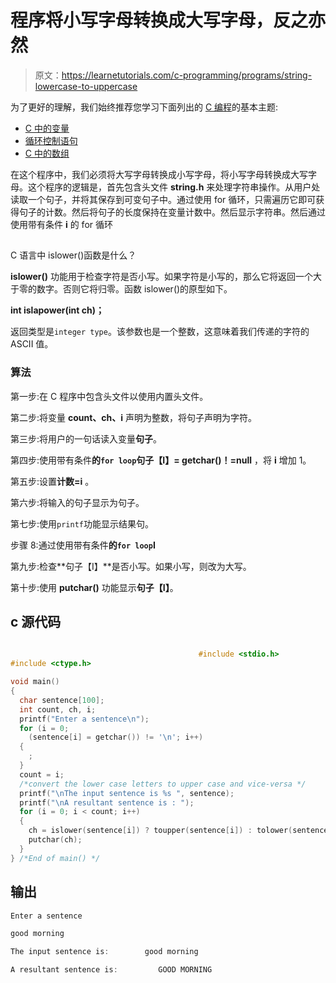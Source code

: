 # 程序将小写字母转换成大写字母，反之亦然

> 原文：<https://learnetutorials.com/c-programming/programs/string-lowercase-to-uppercase>

为了更好的理解，我们始终推荐您学习下面列出的 [C 编程](../ "C programming")的基本主题:

*   [C 中的变量](../../c-programming/variables)
*   [循环控制语句](../../c-programming/loop-control-statements)
*   [C 中的数组](../../c-programming/array)

在这个程序中，我们必须将大写字母转换成小写字母，将小写字母转换成大写字母。这个程序的逻辑是，首先包含头文件 **string.h** 来处理字符串操作。从用户处读取一个句子，并将其保存到可变句子中。通过使用 for 循环，只需遍历它即可获得句子的计数。然后将句子的长度保持在变量计数中。然后显示字符串。然后通过使用带有条件 **i** 的 for 循环

## 
C 语言中 islower()函数是什么？

**islower()** 功能用于检查字符是否小写。如果字符是小写的，那么它将返回一个大于零的数字。否则它将归零。函数 islower()的原型如下。

**int islapower(int ch)；**

返回类型是`integer type`。该参数也是一个整数，这意味着我们传递的字符的 ASCII 值。

### 算法

第一步:在 C 程序中包含头文件以使用内置头文件。

第二步:将变量 **count、ch、i** 声明为整数，将句子声明为字符。

第三步:将用户的一句话读入变量**句子**。

第四步:使用带有条件**的`for loop`句子【I】= getchar()！=null** ，将 **i** 增加 1。

第五步:设置**计数=i** 。

第六步:将输入的句子显示为句子。

第七步:使用`printf`功能显示结果句。

步骤 8:通过使用带有条件**的`for loop`I**

第九步:检查**句子【I】**是否小写。如果小写，则改为大写。

第十步:使用 **putchar()** 功能显示**句子【I】**。

## c 源代码

```c

                                          #include <stdio.h>
#include <ctype.h>

void main()
{
  char sentence[100];
  int count, ch, i;
  printf("Enter a sentence\n");
  for (i = 0;
    (sentence[i] = getchar()) != '\n'; i++)
  {
    ;
  }
  count = i;
  /*convert the lower case letters to upper case and vice-versa */
  printf("\nThe input sentence is %s ", sentence);
  printf("\nA resultant sentence is : ");
  for (i = 0; i < count; i++)
  {
    ch = islower(sentence[i]) ? toupper(sentence[i]) : tolower(sentence[i]);
    putchar(ch);
  }
} /*End of main() */

```

## 输出

```c
Enter a sentence

good morning

The input sentence is:        good morning

A resultant sentence is:         GOOD MORNING
```